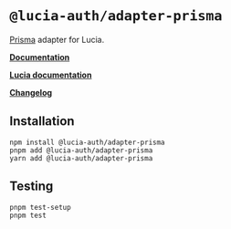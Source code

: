 # `@lucia-auth/adapter-prisma`

[Prisma](https://www.prisma.io) adapter for Lucia.

**[Documentation](https://v3.lucia-auth.com/database/prisma)**

**[Lucia documentation](https://v3.lucia-auth.com)**

**[Changelog](https://github.com/pilcrowOnPaper/lucia/blob/main/packages/adapter-prisma/CHANGELOG.md)**

## Installation

```
npm install @lucia-auth/adapter-prisma
pnpm add @lucia-auth/adapter-prisma
yarn add @lucia-auth/adapter-prisma
```

## Testing

```
pnpm test-setup
pnpm test
```
